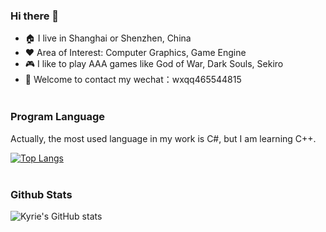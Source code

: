 ### Hi there 👋
- :house: I live in Shanghai or Shenzhen, China
- ❤️ Area of Interest: Computer Graphics, Game Engine
- :video_game: I like to play AAA games like God of War, Dark Souls, Sekiro
- 💬 Welcome to contact my wechat：wxqq465544815
<br></br>


### Program Language
Actually, the most used language in my work is C#, but I am learning C++.

[![Top Langs](https://github-readme-stats.vercel.app/api/top-langs/?username=kyriewxcode&layout=compact&hide=javascript)](https://github.com/Christmas/github-readme-stats)
<br></br>

### Github Stats
![Kyrie's GitHub stats](https://github-readme-stats.vercel.app/api?username=kyriewxcode&show_icons=true&theme=radical)
<br></br>
